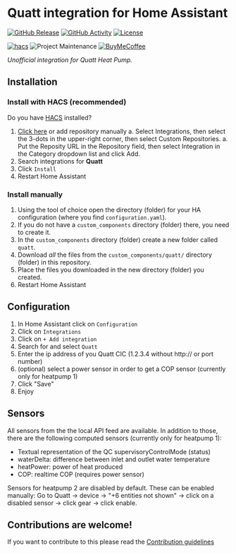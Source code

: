 # Quatt integration for Home Assistant

[![GitHub Release][releases-shield]][releases]
[![GitHub Activity][commits-shield]][commits]
[![License][license-shield]](LICENSE)

[![hacs][hacsbadge]][hacs]
![Project Maintenance][maintenance-shield]
[![BuyMeCoffee][buymecoffeebadge]][buymecoffee]

_Unofficial integration for Quatt Heat Pump._

## Installation

### Install with HACS (recommended)

Do you have [HACS](https://hacs.xyz/) installed?
1. [Click here](https://my.home-assistant.io/redirect/hacs_repository/?owner=marcoboers&repository=home-assistant-quatt&category=integration) or add repository manually
  a. Select Integrations, then select the 3-dots in the upper-right corner, then select Custom Repositories.
  a. Put the Reposity URL in the Repository field, then select Integration in the Category dropdown list and click Add.
1. Search integrations for **Quatt** 
1. Click `Install`
1. Restart Home Assistant

### Install manually

1. Using the tool of choice open the directory (folder) for your HA configuration (where you find `configuration.yaml`).
1. If you do not have a `custom_components` directory (folder) there, you need to create it.
1. In the `custom_components` directory (folder) create a new folder called `quatt`.
1. Download _all_ the files from the `custom_components/quatt/` directory (folder) in this repository.
1. Place the files you downloaded in the new directory (folder) you created.
1. Restart Home Assistant

## Configuration

1. In Home Assistant click on `Configuration`
1. Click on `Integrations`
1. Click on `+ Add integration`
1. Search for and select `Quatt`
1. Enter the ip address of you Quatt CIC (1.2.3.4 without http:// or port number)
1. (optional) select a power sensor in order to get a COP sensor (currently only for heatpump 1)
1. Click "Save"
1. Enjoy

## Sensors

All sensors from the the local API feed are available. In addition to those, there are the following computed sensors (currently only for heatpump 1):
* Textual representation of the QC supervisoryControlMode (status)
* waterDelta: difference between inlet and outlet water temperature
* heatPower: power of heat produced
* COP: realtime COP (requires power sensor)

Sensors for heatpump 2 are disabled by default. These can be enabled manually:
Go to Quatt -> device -> "+6 entities not shown" -> click on a disabled sensor -> click gear -> click enable.

## Contributions are welcome!

If you want to contribute to this please read the [Contribution guidelines](CONTRIBUTING.md)


[home-assistant-quatt]: https://github.com/marcoboers/home-assistant-quatt
[buymecoffee]: https://www.buymeacoffee.com/marcoboers
[buymecoffeebadge]: https://www.buymeacoffee.com/assets/img/custom_images/orange_img.png
[commits-shield]: https://img.shields.io/github/commit-activity/y/marcoboers/home-assistant-quatt.svg?style=for-the-badge
[commits]: https://github.com/marcoboers/home-assistant-quatt/commits/main
[hacs]: https://my.home-assistant.io/redirect/hacs_repository/?owner=marcoboers&repository=home-assistant-quatt&category=integration
[hacsbadge]: https://img.shields.io/badge/HACS-Custom-orange.svg?style=for-the-badge
[exampleimg]: example.png
[forum-shield]: https://img.shields.io/badge/community-forum-brightgreen.svg?style=for-the-badge
[forum]: https://community.home-assistant.io/
[license-shield]: https://img.shields.io/github/license/marcoboers/home-assistant-quatt.svg?style=for-the-badge
[maintenance-shield]: https://img.shields.io/badge/maintainer-marcoboers-blue.svg?style=for-the-badge
[releases-shield]: https://img.shields.io/github/release/marcoboers/home-assistant-quatt.svg?style=for-the-badge
[releases]: https://github.com/marcoboers/home-assistant-quatt/releases
